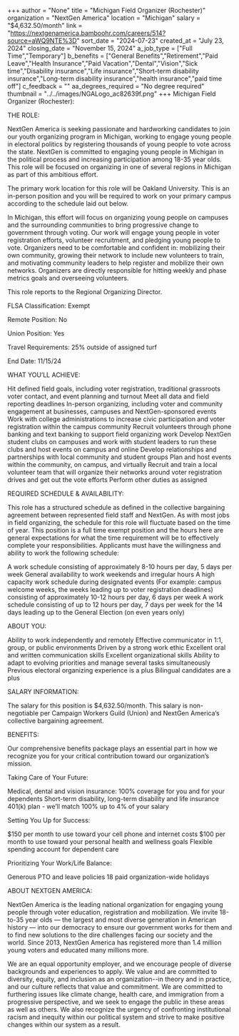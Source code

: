 +++
author = "None"
title = "Michigan Field Organizer (Rochester)"
organization = "NextGen America"
location = "Michigan"
salary = "$4,632.50/month"
link = "https://nextgenamerica.bamboohr.com/careers/514?source=aWQ9NTE%3D"
sort_date = "2024-07-23"
created_at = "July 23, 2024"
closing_date = "November 15, 2024"
a_job_type = ["Full Time","Temporary"]
b_benefits = ["General Benefits","Retirement","Paid Leave","Health Insurance","Paid Vacation","Dental","Vision","Sick time","Disability insurance","Life insurance","Short-term disability insurance","Long-term disability insurance","health insurance","paid time off"]
c_feedback = ""
aa_degrees_required = "No degree required"
thumbnail = "../../images/NGALogo_ac82639f.png"
+++
Michigan Field Organizer (Rochester):

THE ROLE: 

NextGen America is seeking passionate and hardworking candidates to join our youth organizing program in Michigan, working to engage young people in electoral politics by registering thousands of young people to vote across the state. NextGen is committed to engaging young people in Michigan in the political process and increasing participation among 18-35 year olds. This role will be focused on organizing in one of several regions in Michigan as part of this ambitious effort. 


The primary work location for this role will be Oakland University. This is an in-person position and you will be required to work on your primary campus according to the schedule laid out below. 


In Michigan, this effort will focus on organizing young people on campuses and the surrounding communities to bring progressive change to government through voting. Our work will engage young people in voter registration efforts, volunteer recruitment, and pledging young people to vote. Organizers need to be comfortable and confident in: mobilizing their own community, growing their network to include new volunteers to train, and motivating community leaders to help register and mobilize their own networks. Organizers are directly responsible for hitting weekly and phase metrics goals and overseeing volunteers.


This role reports to the Regional Organizing Director. 


FLSA Classification: Exempt

Remote Position: No

Union Position: Yes

Travel Requirements: 25% outside of assigned turf

End Date: 11/15/24



WHAT YOU’LL ACHIEVE:

Hit defined field goals, including voter registration, traditional grassroots voter contact, and event planning and turnout
Meet all data and field reporting deadlines
In-person organizing, including voter and community engagement at businesses, campuses and NextGen-sponsored events
Work with college administrations to increase civic participation and voter registration within the campus community
Recruit volunteers through phone banking and text banking to support field organizing work
Develop NextGen student clubs on campuses and work with student leaders to run these clubs and host events on campus and online
Develop relationships and partnerships with local community and student groups
Plan and host events within the community, on campus, and virtually
Recruit and train a local volunteer team that will organize their networks around voter registration drives and get out the vote efforts
Perform other duties as assigned


REQUIRED SCHEDULE & AVAILABILITY:

This role has a structured schedule as defined in the collective bargaining agreement between represented field staff and NextGen. As with most jobs in field organizing, the schedule for this role will fluctuate based on the time of year. This position is a full time exempt position and the hours here are general expectations for what the time requirement will be to effectively complete your responsibilities. Applicants must have the willingness and ability to work the following schedule:

A work schedule consisting of approximately 8-10 hours per day, 5 days per week
General availability to work weekends and irregular hours
A high capacity work schedule during designated events (For example: campus welcome weeks, the weeks leading up to voter registration deadlines) consisting of approximately 10-12 hours per day, 6 days per week
A work schedule consisting of up to 12 hours per day, 7 days per week for the 14 days leading up to the General Election (on even years only)


ABOUT YOU:

Ability to work independently and remotely
Effective communicator in 1:1, group, or public environments
Driven by a strong work ethic
Excellent oral and written communication skills
Excellent organizational skills
Ability to adapt to evolving priorities and manage several tasks simultaneously
Previous electoral organizing experience is a plus
Bilingual candidates are a plus 


SALARY INFORMATION:

The salary for this position is $4,632.50/month. This salary is non-negotiable per Campaign Workers Guild (Union) and NextGen America’s collective bargaining agreement. 



BENEFITS:

Our comprehensive benefits package plays an essential part in how we recognize you for your critical contribution toward our organization’s mission. 



Taking Care of Your Future: 

Medical, dental and vision insurance: 100% coverage for you and for your dependents
Short-term disability, long-term disability and life insurance
401(k) plan - we’ll match 100% up to 4% of your salary


Setting You Up for Success:

$150 per month to use toward your cell phone and internet costs 
$100 per month to use toward your personal health and wellness goals
Flexible spending account for dependent care


Prioritizing Your Work/Life Balance:

Generous PTO and leave policies 
18 paid organization-wide holidays


ABOUT NEXTGEN AMERICA:

NextGen America is the leading national organization for engaging young people through voter education, registration and mobilization. We invite 18-to-35 year olds — the largest and most diverse generation in American history — into our democracy to ensure our government works for them and to find new solutions to the dire challenges facing our society and the world. Since 2013, NextGen America has registered more than 1.4 million young voters and educated many millions more.



We are an equal opportunity employer, and we encourage people of diverse backgrounds and experiences to apply.  We value and are committed to diversity, equity, and inclusion as an organization--in theory and in practice, and our culture reflects that value and commitment.  We are committed to furthering issues like climate change, health care, and immigration from a progressive perspective, and we seek to engage the public in these areas as well as others. We also recognize the urgency of confronting institutional racism and inequity within our political system and strive to make positive changes within our system as a result.